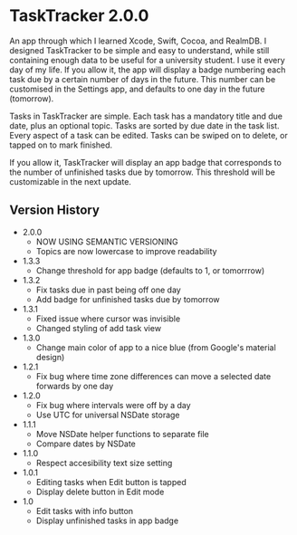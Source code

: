 # TaskTracker 2.0.0

An app through which I learned Xcode, Swift, Cocoa, and RealmDB. I designed TaskTracker to be simple and easy to understand, while still containing enough data to be useful for a university student. I use it every day of my life. If you allow it, the app will display a badge numbering each task due by a certain number of days in the future. This number can be customised in the Settings app, and defaults to one day in the future (tomorrow).

Tasks in TaskTracker are simple. Each task has a mandatory title and due date, plus an optional topic. Tasks are sorted by due date in the task list. Every aspect of a task can be edited. Tasks can be swiped on to delete, or tapped on to mark finished.

If you allow it, TaskTracker will display an app badge that corresponds to the number of unfinished tasks due by tomorrow. This threshold will be customizable in the next update.

## Version History

- 2.0.0
	- NOW USING SEMANTIC VERSIONING
	- Topics are now lowercase to improve readability
- 1.3.3
	- Change threshold for app badge (defaults to 1, or tomorrrow)
- 1.3.2
	- Fix tasks due in past being off one day
	- Add badge for unfinished tasks due by tomorrow
- 1.3.1
   - Fixed issue where cursor was invisible
   - Changed styling of add task view
- 1.3.0
   - Change main color of app to a nice blue (from Google's material design)
- 1.2.1
   - Fix bug where time zone differences can move a selected date forwards by one day
- 1.2.0
   - Fix bug where intervals were off by a day
   - Use UTC for universal NSDate storage
- 1.1.1
   - Move NSDate helper functions to separate file
   - Compare dates by NSDate
- 1.1.0
   - Respect accesibility text size setting
- 1.0.1
   - Editing tasks when Edit button is tapped
   - Display delete button in Edit mode
- 1.0
   - Edit tasks with info button
   - Display unfinished tasks in app badge

